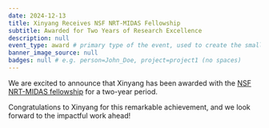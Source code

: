 ```yaml
---
date: 2024-12-13
title: Xinyang Receives NSF NRT-MIDAS Fellowship
subtitle: Awarded for Two Years of Research Excellence
description: null
event_type: award # primary type of the event, used to create the small, colored post callout
banner_image_source: null
badges: null # e.g. person=John_Doe, project=project1 (no spaces)
---
```


We are excited to announce that Xinyang has been awarded with the [NSF NRT-MIDAS fellowship](https://sites.udel.edu/midas-nrt/) for a two-year period. 

Congratulations to Xinyang for this remarkable achievement, and we look forward to the impactful work ahead!

